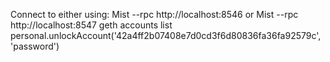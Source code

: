 Connect to either using:
Mist --rpc http://localhost:8546
or
Mist --rpc http://localhost:8547
geth accounts list
personal.unlockAccount('42a4ff2b07408e7d0cd3f6d80836fa36fa92579c', 'password')
